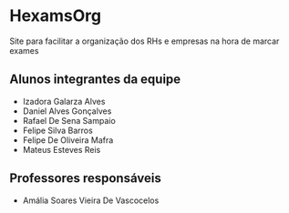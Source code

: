 # HexamsOrg

Site para facilitar a organização dos RHs e empresas na hora de marcar exames 

## Alunos integrantes da equipe

* Izadora Galarza Alves
* Daniel Alves Gonçalves
* Rafael De Sena Sampaio
* Felipe Silva Barros
* Felipe De Oliveira Mafra
* Mateus Esteves Reis

## Professores responsáveis

* Amália Soares Vieira De Vascocelos 
